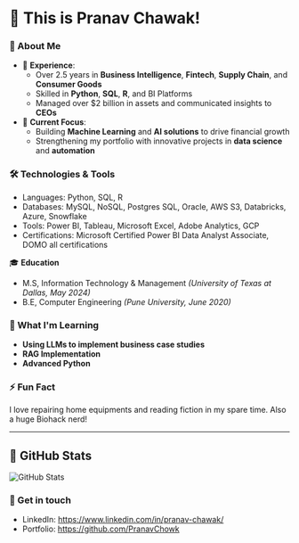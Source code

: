 # 👋 This is Pranav Chawak!

### 🚀 About Me 
- 💼 **Experience**: 
  - Over 2.5 years in **Business Intelligence**, **Fintech**, **Supply Chain**, and **Consumer Goods**
  - Skilled in **Python**, **SQL**, **R**, and BI Platforms
  - Managed over $2 billion in assets and communicated insights to **CEOs**
- 🔧 **Current Focus**: 
  - Building **Machine Learning** and **AI solutions** to drive financial growth
  - Strengthening my portfolio with innovative projects in **data science** and **automation**

### 🛠️ Technologies & Tools
- Languages: Python, SQL, R
- Databases: MySQL, NoSQL, Postgres SQL, Oracle, AWS S3, Databricks, Azure, Snowflake
- Tools: Power BI, Tableau, Microsoft Excel, Adobe Analytics, GCP
- Certifications: Microsoft Certified Power BI Data Analyst Associate, DOMO all certifications 

🎓 **Education**
- M.S, Information Technology & Management _(University of Texas at Dallas, May 2024)_
- B.E, Computer Engineering _(Pune University, June 2020)_

### 🌱 What I'm Learning
- **Using LLMs to implement business case studies**
- **RAG Implementation**
- **Advanced Python**

### ⚡ Fun Fact
I love repairing home equipments and reading fiction in my spare time. Also a huge Biohack nerd!

---


## 🚀 GitHub Stats
![GitHub Stats](https://github-readme-stats.vercel.app/api?username=PranavChowk&show_icons=true&theme=tokyonight)

### 💬 Get in touch
- LinkedIn: https://www.linkedin.com/in/pranav-chawak/
- Portfolio: https://github.com/PranavChowk

